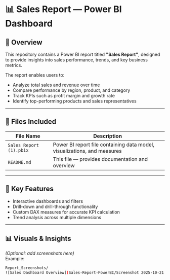 # 📊 Sales Report — Power BI Dashboard

## 🧾 Overview
This repository contains a Power BI report titled **"Sales Report"**, designed to provide insights into sales performance, trends, and key business metrics.

The report enables users to:
- Analyze total sales and revenue over time  
- Compare performance by region, product, and category  
- Track KPIs such as profit margin and growth rate  
- Identify top-performing products and sales representatives  

---

## 📁 Files Included
| File Name | Description |
|------------|-------------|
| `Sales Report (1).pbix` | Power BI report file containing data model, visualizations, and measures |
| `README.md` | This file — provides documentation and overview |

---

## 🧠 Key Features
- Interactive dashboards and filters  
- Drill-down and drill-through functionality  
- Custom DAX measures for accurate KPI calculation  
- Trend analysis across multiple dimensions  

---

## 📊 Visuals & Insights
*(Optional: add screenshots here)*  
Example:
```bash
Report_Screenshots/
![Sales Dashboard Overview](Sales-Report-PowerBI/Screenshot 2025-10-21 160314.png)

